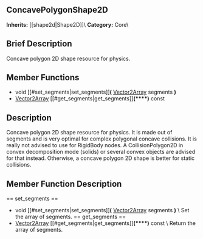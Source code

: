 ##  ConcavePolygonShape2D  
**Inherits:** [[shape2d|Shape2D]]\\
**Category:** Core\\
##  Brief Description  
Concave polygon 2D shape resource for physics.
##  Member Functions 
  * void [[#set_segments|set_segments]]**(** [Vector2Array](class_vector2array) segments **)**
  * [Vector2Array](class_vector2array) [[#get_segments|get_segments]]**(****)** const
##  Description  
Concave polygon 2D shape resource for physics. It is made out of segments and is very optimal for complex polygonal concave collisions. It is really not advised to use for RigidBody nodes. A CollisionPolygon2D in convex decomposition mode (solids) or several convex objects are advised for that instead. Otherwise, a concave polygon 2D shape is better for static collisions.
##  Member Function Description  
==  set_segments  ==
  * void [[#set_segments|set_segments]]**(** [Vector2Array](class_vector2array) segments **)**
\\
Set the array of segments.
==  get_segments  ==
  * [Vector2Array](class_vector2array) [[#get_segments|get_segments]]**(****)** const
\\
Return the array of segments.
